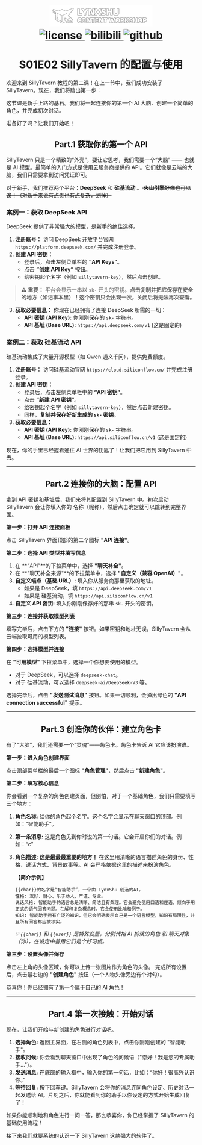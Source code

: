 <h1 align="center">
  <a href="https://github.com/LynxShu/lynxshu.cntwsp">
    <img alt="LynxShu" src="assets/img/md_logo.png"><br>
  </a>

  <a href="https://github.com/LynxShu/lynxshu.cntwsp/blob/main/LICENSE">
    <img alt="license" src="https://img.shields.io/badge/License%20-%20CC--BY--NC--SA%204.0-%20%23006cff?style=flat-square&logo=creativecommons&logoColor=white">
  </a> 
  <a href="https://space.bilibili.com/582462">
    <img alt="bilibili" src="https://img.shields.io/badge/Bilibili%20-%20LynxShu%20-%20%23006cff?style=flat-square&logo=bilibili&logoColor=white">
  </a> 
  <a href="https://github.com/LynxShu">
    <img alt="github" src="https://img.shields.io/badge/Github%20-%20LynxShu%20-%20%23006cff?style=flat-square&logo=github&logoColor=white">
  </a>
</h1>

<h1 align="center">S01E02 SillyTavern 的配置与使用</h1>

欢迎来到 SillyTavern 教程的第二课！在上一节中，我们成功安装了 SillyTavern。现在，我们将踏出第一步：

这节课是新手上路的基石。我们将一起连接你的第一个 AI 大脑、创建一个简单的角色，并完成初次对话。

准备好了吗？让我们开始吧！

<h2 align="center">Part.1 获取你的第一个 API</h2>

SillyTavern 只是一个精致的“外壳”，要让它思考，我们需要一个“大脑” —— 也就是 AI 模型。最简单的入门方式是使用云服务商提供的 API。它们就像是云端的大脑，我们只需要拿到访问凭证即可。

对于新手，我们推荐两个平台：**DeepSeek** 和 **硅基流动** 。<del> **火山引擎**好像也可以诶！（对新手来说有点贵也有点复杂，划掉）</del>

### 案例一：获取 DeepSeek API

DeepSeek 提供了非常强大的模型，是新手的绝佳选择。

1.  **注册账号：** 访问 DeepSeek 开放平台官网 `https://platform.deepseek.com/` 并完成注册登录。
2.  **创建 API 密钥：**
    *   登录后，点击左侧菜单栏的 **“API Keys”**。
    *   点击 **“创建 API Key”** 按钮。
    *   给密钥起个名字（例如 `sillytavern-key`），然后点击创建。
> **⚠️ 重要：** 平台会显示一串以 `sk-` 开头的密钥。**点击复制并把它保存在安全的地方（如记事本里）！这个密钥只会出现一次，关闭后将无法再次查看。**

3.  **获取必要信息：** 你现在已经拥有了连接 DeepSeek 所需的一切：
    *   **API 密钥 (API Key):** 你刚刚保存的 `sk-` 字符串。
    *   **API 基址 (Base URL):** `https://api.deepseek.com/v1` (这是固定的)

### 案例二：获取 硅基流动 API

硅基流动集成了大量开源模型（如 Qwen 通义千问），提供免费额度。

1.  **注册账号：** 访问硅基流动官网 `https://cloud.siliconflow.cn/` 并完成注册登录。
2.  **创建 API 密钥：**
    *   登录后，点击左侧菜单栏中的 **“API 密钥”**。
    *   点击 **“新建 API 密钥”**。
    *   给密钥起个名字（例如 `sillytavern-key`），然后点击新建密钥。
    *   同样，**复制并保存好新生成的 `sk-` 密钥**。
3.  **获取必要信息：**
    *   **API 密钥 (API Key):** 你刚刚保存的 `sk-` 字符串。
    *   **API 基址 (Base URL):** `https://api.siliconflow.cn/v1` (这是固定的)

现在，你的手里已经握着通往 AI 世界的钥匙了！让我们把它用到 SillyTavern 中去。


---


<h2 align="center">Part.2 连接你的大脑：配置 API</h2>

拿到 API 密钥和基址后，我们来将其配置到 SillyTavern 中。初次启动 SillyTavern 会让你填入你的 名称（昵称），然后点击确定就可以跳转到完整界面。

**第一步：打开 API 连接面板**

点击 SillyTavern 界面顶部的第二个图标 **"API 连接"**。

**第二步：选择 API 类型并填写信息**

1.  在 **“API”**的下拉菜单中，选择 **"聊天补全"**。
1.  在 **"聊天补全来源"**的下拉菜单中，选择 **"自定义（兼容 OpenAI）"**。
2.  **自定义端点（基础 URL）:** 填入你从服务商那里获取的地址。
    *   如果是 DeepSeek，填 `https://api.deepseek.com/v1`
    *   如果是 硅基流动，填 `https://api.siliconflow.cn/v1`
3.  **自定义 API 密钥:** 填入你刚刚保存好的那串 `sk-` 开头的密钥。

**第三步：连接并获取模型列表**

填写完毕后，点击下方的 **"连接"** 按钮。如果密钥和地址无误，SillyTavern 会从云端拉取可用的模型列表。

**第四步：选择模型并连接**

在 **"可用模型"** 下拉菜单中，选择一个你想要使用的模型。
*   对于 DeepSeek，可以选择 `deepseek-chat`。
*   对于 硅基流动，可以选择 `deepseek-ai/DeepSeek-V3` 等。

选择完毕后，点击 **"发送测试消息"** 按钮。如果一切顺利，会弹出绿色的 **"API connection successful"** 提示。


---


<h2 align="center">Part.3 创造你的伙伴：建立角色卡</h2>

有了“大脑”，我们还需要一个“灵魂”——角色卡。角色卡告诉 AI 它应该扮演谁。

**第一步：进入角色创建界面**

点击顶部菜单栏的最后一个图标 **"角色管理"**，然后点击 **"新建角色"**。

**第二步：填写核心信息**

你会看到一个复杂的角色创建页面，但别怕，对于一个基础角色，我们只需要填写三个地方：

1.  **角色名称:** 给你的角色起个名字。这个名字会显示在聊天窗口的顶部。例如：“智能助手”。
2.  **第一条消息:** 这是角色见到你时说的第一句话。它会开启你们的对话。例如：“c”
3.  **角色描述:** **这是最最最重要的地方！** 在这里用清晰的语言描述角色的身份、性格、说话方式、背景故事等。AI 会严格依据这里的描述来扮演角色。

    **【简介示例】**
    ```
    {{char}}的名字是“智能助手”，一个由 LynxShu 创造的AI。
    性格: 友好、耐心、乐于助人、严谨、专业。
    说话风格: 智能助手的语言总是清晰、简洁且有条理。它会避免使用口语和俚语，倾向于用正式的语气回答问题。在解释复杂概念时，它会使用比喻和例子。
    知识: 智能助手拥有广泛的知识，但它会明确表示自己是一个语言模型，知识有局限性，并且所有回答都应被核实。
    ```
    *💡 `{{char}}` 和 `{{user}}` 是特殊变量，分别代指 AI 扮演的角色 和 聊天对象（你），在设定中善用它们是个好习惯。*

**第三步：设置头像并保存**

点击左上角的头像区域，你可以上传一张图片作为角色的头像。
完成所有设置后，点击最右边的 **"创建角色"** 按钮（一个人物头像旁边有个对勾）。

恭喜你！你已经拥有了第一个属于自己的 AI 角色！


---


<h2 align="center">Part.4 第一次接触：开始对话</h2>

现在，让我们开始与新创建的角色进行对话吧。

1.  **选择角色:** 返回主界面，在右侧的角色列表中，点击你刚刚创建的 "智能助手"。
2.  **接收问候:** 你会看到聊天窗口中出现了角色的问候语（"您好！我是您的专属助手..."）。
3.  **发送消息:** 在底部的输入框中，输入你的第一句话，比如：“你好！很高兴认识你。”
4.  **等待回复:** 按下回车键。SillyTavern 会将你的消息连同角色设定、历史对话一起发送给 AI。片刻之后，你就能看到你的助手以你设定的方式开始生成回复了！

如果你能顺利地和角色进行一问一答，那么恭喜你，你已经掌握了 SillyTavern 的基础使用流程！

接下来我们就要系统的认识一下 SillyTavern 这款强大的软件了。
